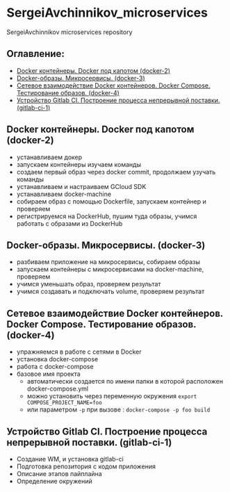 # SergeiAvchinnikov_microservices
SergeiAvchinnikov microservices repository
## **Оглавление:**
- [Docker контейнеры. Docker под капотом (docker-2)](#docker-2)
- [Docker-образы. Микросервисы. (docker-3)](#docker-3)
- [Сетевое взаимодействие Docker контейнеров. Docker Compose. Тестирование образов. (docker-4)](#docker-4)
- [Устройство Gitlab CI. Построение процесса непрерывной поставки. (gitlab-ci-1)](#gitlab-ci-1)

## <a name="docker-2"></a>Docker контейнеры. Docker под капотом (docker-2)
+ устанавливаем докер
+ запускаем контейнеры изучаем команды
+ создаем первый образ через docker commit, продолжаем узучать команды
+ устанавливаем и настраиваем GCloud SDK
+ устанавливаем docker-machine
+ собираем образ с помощью Dockerfile, запускаем контейнер и проверяем
+ регистрируемся на DockerHub, пушим туда образы, учимся работать с образами из DockerHub

## <a name="docker-3"></a>Docker-образы. Микросервисы. (docker-3)
+ разбиваем приложение на микросервисы, собираем образы
+ запускаем контейнеры с микросервисами на docker-machine, проверяем
+ учимся уменьшать образ, проверяем результат
+ учимся создавать и подключать volume, проверяем результат

## <a name="docker-4"></a>Сетевое взаимодействие Docker контейнеров. Docker Compose. Тестирование образов. (docker-4)
+ упражняемся в работе с сетями в Docker
+ установка docker-compose
+ работа с docker-compose
+ базовое имя проекта
  + автоматически создается по имени папки в которой расположен docker-compose.yml
  + можно установить через  переменную окружения `export COMPOSE_PROJECT_NAME=foo`
  + или параметром `-p` при вызове : `docker-compose -p foo build`

## <a name="gitlab-ci-1"></a>Устройство Gitlab CI. Построение процесса непрерывной поставки. (gitlab-ci-1)
+ Создание WM, и установка gitlab-ci
+ Подготовка репозитория с кодом приложения
+ Описание этапов пайплайна
+ Определение окружений
